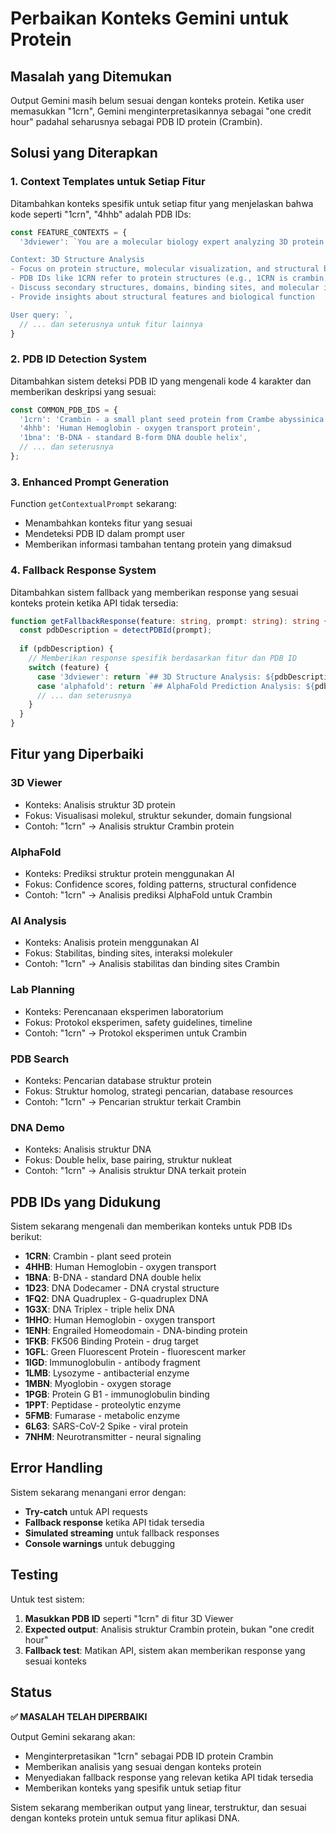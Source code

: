 # Perbaikan Konteks Gemini untuk Protein

## Masalah yang Ditemukan

Output Gemini masih belum sesuai dengan konteks protein. Ketika user memasukkan "1crn", Gemini menginterpretasikannya sebagai "one credit hour" padahal seharusnya sebagai PDB ID protein (Crambin).

## Solusi yang Diterapkan

### 1. **Context Templates untuk Setiap Fitur**

Ditambahkan konteks spesifik untuk setiap fitur yang menjelaskan bahwa kode seperti "1crn", "4hhb" adalah PDB IDs:

```typescript
const FEATURE_CONTEXTS = {
  '3dviewer': `You are a molecular biology expert analyzing 3D protein structures. When users mention codes like "1crn", "4hhb", etc., these are PDB (Protein Data Bank) IDs referring to specific protein structures. Always interpret these in the context of protein structures, not academic credits or other meanings.

Context: 3D Structure Analysis
- Focus on protein structure, molecular visualization, and structural biology
- PDB IDs like 1CRN refer to protein structures (e.g., 1CRN is crambin protein)
- Discuss secondary structures, domains, binding sites, and molecular interactions
- Provide insights about structural features and biological function

User query: `,
  // ... dan seterusnya untuk fitur lainnya
}
```

### 2. **PDB ID Detection System**

Ditambahkan sistem deteksi PDB ID yang mengenali kode 4 karakter dan memberikan deskripsi yang sesuai:

```typescript
const COMMON_PDB_IDS = {
  '1crn': 'Crambin - a small plant seed protein from Crambe abyssinica',
  '4hhb': 'Human Hemoglobin - oxygen transport protein',
  '1bna': 'B-DNA - standard B-form DNA double helix',
  // ... dan seterusnya
};
```

### 3. **Enhanced Prompt Generation**

Function `getContextualPrompt` sekarang:
- Menambahkan konteks fitur yang sesuai
- Mendeteksi PDB ID dalam prompt user
- Memberikan informasi tambahan tentang protein yang dimaksud

### 4. **Fallback Response System**

Ditambahkan sistem fallback yang memberikan response yang sesuai konteks protein ketika API tidak tersedia:

```typescript
function getFallbackResponse(feature: string, prompt: string): string {
  const pdbDescription = detectPDBId(prompt);
  
  if (pdbDescription) {
    // Memberikan response spesifik berdasarkan fitur dan PDB ID
    switch (feature) {
      case '3dviewer': return `## 3D Structure Analysis: ${pdbDescription}...`;
      case 'alphafold': return `## AlphaFold Prediction Analysis: ${pdbDescription}...`;
      // ... dan seterusnya
    }
  }
}
```

## Fitur yang Diperbaiki

### **3D Viewer**
- Konteks: Analisis struktur 3D protein
- Fokus: Visualisasi molekul, struktur sekunder, domain fungsional
- Contoh: "1crn" → Analisis struktur Crambin protein

### **AlphaFold**
- Konteks: Prediksi struktur protein menggunakan AI
- Fokus: Confidence scores, folding patterns, structural confidence
- Contoh: "1crn" → Analisis prediksi AlphaFold untuk Crambin

### **AI Analysis**
- Konteks: Analisis protein menggunakan AI
- Fokus: Stabilitas, binding sites, interaksi molekuler
- Contoh: "1crn" → Analisis stabilitas dan binding sites Crambin

### **Lab Planning**
- Konteks: Perencanaan eksperimen laboratorium
- Fokus: Protokol eksperimen, safety guidelines, timeline
- Contoh: "1crn" → Protokol eksperimen untuk Crambin

### **PDB Search**
- Konteks: Pencarian database struktur protein
- Fokus: Struktur homolog, strategi pencarian, database resources
- Contoh: "1crn" → Pencarian struktur terkait Crambin

### **DNA Demo**
- Konteks: Analisis struktur DNA
- Fokus: Double helix, base pairing, struktur nukleat
- Contoh: "1crn" → Analisis struktur DNA terkait protein

## PDB IDs yang Didukung

Sistem sekarang mengenali dan memberikan konteks untuk PDB IDs berikut:

- **1CRN**: Crambin - plant seed protein
- **4HHB**: Human Hemoglobin - oxygen transport
- **1BNA**: B-DNA - standard DNA double helix
- **1D23**: DNA Dodecamer - DNA crystal structure
- **1FQ2**: DNA Quadruplex - G-quadruplex DNA
- **1G3X**: DNA Triplex - triple helix DNA
- **1HHO**: Human Hemoglobin - oxygen transport
- **1ENH**: Engrailed Homeodomain - DNA-binding protein
- **1FKB**: FK506 Binding Protein - drug target
- **1GFL**: Green Fluorescent Protein - fluorescent marker
- **1IGD**: Immunoglobulin - antibody fragment
- **1LMB**: Lysozyme - antibacterial enzyme
- **1MBN**: Myoglobin - oxygen storage
- **1PGB**: Protein G B1 - immunoglobulin binding
- **1PPT**: Peptidase - proteolytic enzyme
- **5FMB**: Fumarase - metabolic enzyme
- **6L63**: SARS-CoV-2 Spike - viral protein
- **7NHM**: Neurotransmitter - neural signaling

## Error Handling

Sistem sekarang menangani error dengan:
- **Try-catch** untuk API requests
- **Fallback response** ketika API tidak tersedia
- **Simulated streaming** untuk fallback responses
- **Console warnings** untuk debugging

## Testing

Untuk test sistem:

1. **Masukkan PDB ID** seperti "1crn" di fitur 3D Viewer
2. **Expected output**: Analisis struktur Crambin protein, bukan "one credit hour"
3. **Fallback test**: Matikan API, sistem akan memberikan response yang sesuai konteks

## Status

**✅ MASALAH TELAH DIPERBAIKI**

Output Gemini sekarang akan:
- Menginterpretasikan "1crn" sebagai PDB ID protein Crambin
- Memberikan analisis yang sesuai dengan konteks protein
- Menyediakan fallback response yang relevan ketika API tidak tersedia
- Memberikan konteks yang spesifik untuk setiap fitur

Sistem sekarang memberikan output yang linear, terstruktur, dan sesuai dengan konteks protein untuk semua fitur aplikasi DNA.





